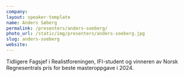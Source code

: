 ```yaml
---
company:
layout: speaker-template
name: Anders Søberg
permalink: /presenters/anders-soeberg/
photo_url: /static/img/presenters/anders-soeberg.jpg
slug: anders-soeberg
website: 
---
```


Tidligere Fagsjef i Realistforeningen, IFI-student og vinneren av Norsk Regnesentrals pris for beste masteroppgave i 2024.
